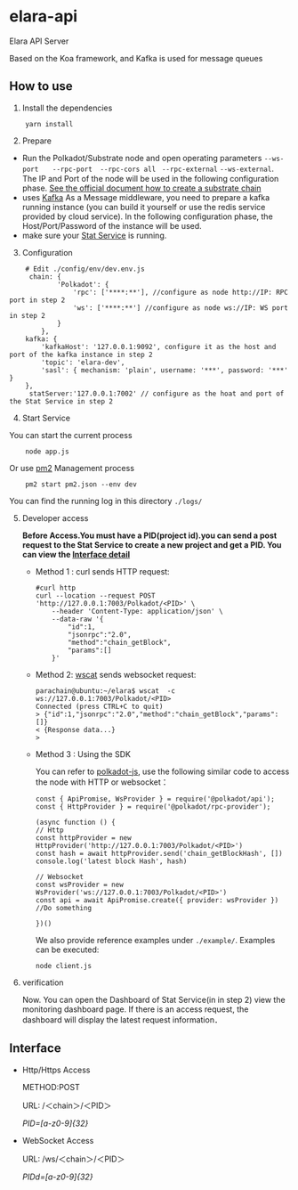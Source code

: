 # elara-api
Elara API Server

Based on the Koa framework, and Kafka is used for message queues

## How to use
 1. Install the dependencies
```
    yarn install 
```
2. Prepare
- Run the Polkadot/Substrate node and open operating parameters  `--ws-port ` 　` --rpc-port `　`--rpc-cors all` ` --rpc-external`  `--ws-external`. The IP and Port of the node will be used in the following configuration phase. [See the official document how to create a substrate chain](https://substrate.dev/docs/en/tutorials/create-your-first-substrate-chain/)
- uses [Kafka](http://kafka.apache.org/) As a Message middleware, you need to prepare a kafka running instance (you can build it yourself or use the redis service provided by cloud service). In the following configuration phase, the Host/Port/Password of the instance will be used.
- make sure your [Stat Service](https://github.com/patractlabs/elara/tree/master/packages/stat) is running. 

3. Configuration
```
    # Edit ./config/env/dev.env.js
     chain: {
            'Polkadot': {
                'rpc': ['****:**'], //configure as node http://IP: RPC port in step 2
                'ws': ['****:**'] //configure as node ws://IP: WS port in step 2
            }
        },
    kafka: {
        'kafkaHost': '127.0.0.1:9092', configure it as the host and port of the kafka instance in step 2
        'topic': 'elara-dev',
        'sasl': { mechanism: 'plain', username: '***', password: '***' }
    },
     statServer:'127.0.0.1:7002' // configure as the hoat and port of the Stat Service in step 2
```

 4. Start Service
 
 You can start the current process

```
    node app.js
```

Or use [pm2](https://github.com/Unitech/pm2) Management process


```
    pm2 start pm2.json --env dev
```

You can find the running log in this directory `./logs/`



5. Developer access

    **Before Access.You must have a PID(project id).you can send a post request to the Stat Service to create a new project and get a PID. You can view the [Interface detail ](https://github.com/patractlabs/elara/tree/master/packages/stat#3-new-project)**
   
    - Method 1 : curl sends HTTP request:
        ```
        #curl http
        curl --location --request POST 'http://127.0.0.1:7003/Polkadot/<PID>' \
            --header 'Content-Type: application/json' \
            --data-raw '{
                "id":1,
                "jsonrpc":"2.0",
                "method":"chain_getBlock",
                "params":[]
            }'
        ```

    - Method 2: [wscat](https://github.com/websockets/wscat) sends websocket request:
        ```
        parachain@ubuntu:~/elara$ wscat  -c ws://127.0.0.1:7003/Polkadot/<PID>
        Connected (press CTRL+C to quit)
        > {"id":1,"jsonrpc":"2.0","method":"chain_getBlock","params":[]}
        < {Response data...}
        > 
        ```
     - Method 3 : Using the SDK
    
        You can refer to [polkadot-js](https://github.com/polkadot-js), use the following similar code to access the node with HTTP or websocket：


        ```
        const { ApiPromise, WsProvider } = require('@polkadot/api');
        const { HttpProvider } = require('@polkadot/rpc-provider');

        (async function () {
        // Http
        const httpProvider = new HttpProvider('http://127.0.0.1:7003/Polkadot/<PID>')
        const hash = await httpProvider.send('chain_getBlockHash', [])
        console.log('latest block Hash', hash)

        // Websocket
        const wsProvider = new WsProvider('ws://127.0.0.1:7003/Polkadot/<PID>')
        const api = await ApiPromise.create({ provider: wsProvider })
        //Do something

        })()

        ```
        We also provide reference examples under `./example/`.
        Examples can be executed:

        ```
        node client.js
        ```
    
6. verification

   Now. You can open the Dashboard of Stat Service(in in step 2) view the monitoring dashboard page. If there is an access request, the dashboard will display the latest request information．


## Interface
- Http/Https Access

    METHOD:POST 

    URL:  /＜chain＞/＜PID＞

    *PID=[a-z0-9]{32}*

-  WebSocket Access

    URL: /ws/＜chain＞/＜PID＞

    *PIDd=[a-z0-9]{32}*